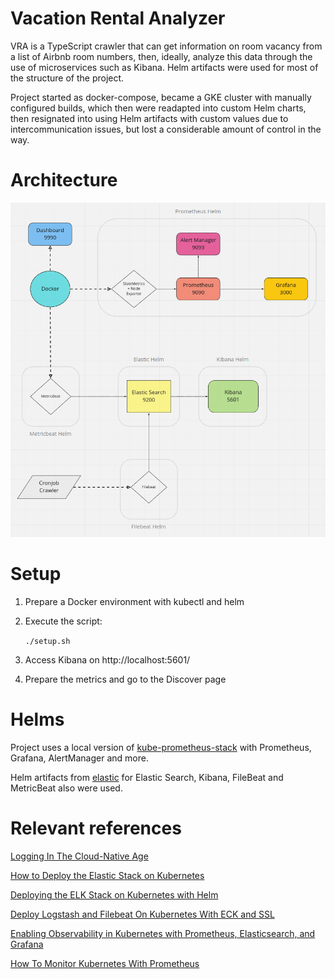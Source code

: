 # Vacation Rental Analyzer
VRA is a TypeScript crawler that can get information on room vacancy from a list of Airbnb room numbers, then, ideally, analyze this data through the use of microservices such as Kibana. Helm artifacts were used for most of the structure of the project.

Project started as docker-compose, became a GKE cluster with manually configured builds, which then were readapted into custom Helm charts, then resignated into using Helm artifacts with custom values due to intercommunication issues, but lost a considerable amount of control in the way.

# Architecture
![](chart.png)

# Setup

1. Prepare a Docker environment with kubectl and helm

2. Execute the script:  

    ```./setup.sh```

3. Access Kibana on http://localhost:5601/

4. Prepare the metrics and go to the Discover page

# Helms

Project uses a local version of [kube-prometheus-stack](https://artifacthub.io/packages/helm/prometheus-community/kube-prometheus-stack/10.0.1) with Prometheus, Grafana, AlertManager and more.  

Helm artifacts from [elastic](https://helm.elastic.co) for Elastic Search, Kibana, FileBeat and MetricBeat also were used.


# Relevant references

[Logging In The Cloud-Native Age](https://www.magalix.com/blog/kubernetes-observability-log-aggregation-using-elk-stack)

[How to Deploy the Elastic Stack on Kubernetes](https://www.linode.com/docs/guides/how-to-deploy-the-elastic-stack-on-kubernetes/)

[Deploying the ELK Stack on Kubernetes with Helm](https://logz.io/blog/deploying-the-elk-stack-on-kubernetes-with-helm/)

[Deploy Logstash and Filebeat On Kubernetes With ECK and SSL](https://medium.com/@raphaeldelio/deploy-logstash-and-filebeat-on-kubernetes-with-eck-ssl-and-filebeat-d9f616737390)

[Enabling Observability in Kubernetes with Prometheus, Elasticsearch, and Grafana](https://qbox.io/blog/enabling-observability-in-kubernetes-with-prometheus-elasticsearch-and-grafana/)

[How To Monitor Kubernetes With Prometheus](https://phoenixnap.com/kb/prometheus-kubernetes-monitoring)


